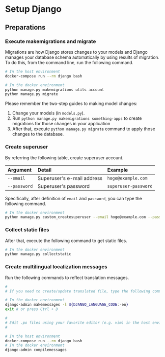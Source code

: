 # Setup Django
## Preparations
### Execute makemigrations and migrate
Migrations are how Django stores changes to your models and Django manages your database schema automatically by using results of migration. To do this, from the command line, run the following command.

```bash
# In the host environment
docker-compose run --rm django bash

# In the docker environment
python manage.py makemigrations utils account
python manage.py migrate
```

Please remember the two-step guides to making model changes:

1. Change your models (in `models.py`).
1. Run `python manage.py makemigrations something-apps` to create migrations for those changes in your application
1. After that, execute `python manage.py migrate` command to apply those changes to the database.

### Create superuser
By referring the following table, create superuser account.

| Argument | Detail | Example |
| :---- | :---- | :---- |
| `--email` | Superuser's e-mail address | `hoge@example.com` |
| `--password` | Superuser's password | `superuser-password` |

Specifically, after definition of `email` and `password`, you can type the following command.

```bash
# In the docker environment
python manage.py custom_createsuperuser --email hoge@example.com --password superuser-password
```

### Collect static files
After that, execute the following command to get static files.

```bash
# In the docker environment
python manage.py collectstatic
```

### Create multilingual localization messages
Run the following commands to reflect translation messages.

```bash
# 
# If you need to create/update translated file, type the following commands and execute them.

# In the docker environment
django-admin makemessages -l ${DJANGO_LANGUAGE_CODE:-en}
exit # or press Ctrl + D

#
# Edit .po files using your favorite editor (e.g. vim) in the host environment.
#

# In the host environment
docker-compose run --rm django bash
# In the docker environment
django-admin compilemessages
```